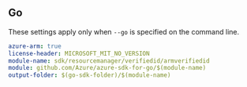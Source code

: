 ## Go

These settings apply only when `--go` is specified on the command line.

```yaml $(go) && $(track2)
azure-arm: true
license-header: MICROSOFT_MIT_NO_VERSION
module-name: sdk/resourcemanager/verifiedid/armverifiedid
module: github.com/Azure/azure-sdk-for-go/$(module-name)
output-folder: $(go-sdk-folder)/$(module-name)
```
